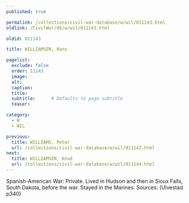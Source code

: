 ```yaml
---
published: true

permalink: /collections/civil-war-database/w/wil/011143.html
oldlink: /CivilWar/db/w/wil/011143.html

oldid: 011143

title: WILLIAMSEN, Hans

pagelist:
  exclude: false
  order: 11143
  image: 
  alt:
  caption:
  title:
  subtitle:      # Defaults to page subtitle
  teaser:

category: 
  - W 
  - WIL

previous:
  title: WILLIAMS, Peter
  url: /collections/civil-war-database/w/wil/011142.html  
next:
  title: WILLIAMSEN, Knud
  url: /collections/civil-war-database/w/wil/011144.html   
---
```

Spanish-American War: Private. Lived in Hudson and then in Sioux Falls, South Dakota, before the war. Stayed in the Marines. Sources: (Ulvestad p340)